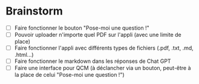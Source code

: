 # Brainstorm

- [ ] Faire fonctionner le bouton "Pose-moi une question !"
- [ ] Pouvoir uploader n'importe quel PDF sur l'appli (avec une limite de place)
- [ ] Faire fonctionner l'appli avec différents types de fichiers (.pdf, .txt, .md, .html...)
- [ ] Faire fonctionner le markdown dans les réponses de Chat GPT
- [ ] Faire une interface pour QCM (à déclancher via un bouton, peut-être à la place de celui "Pose-moi une question !")
